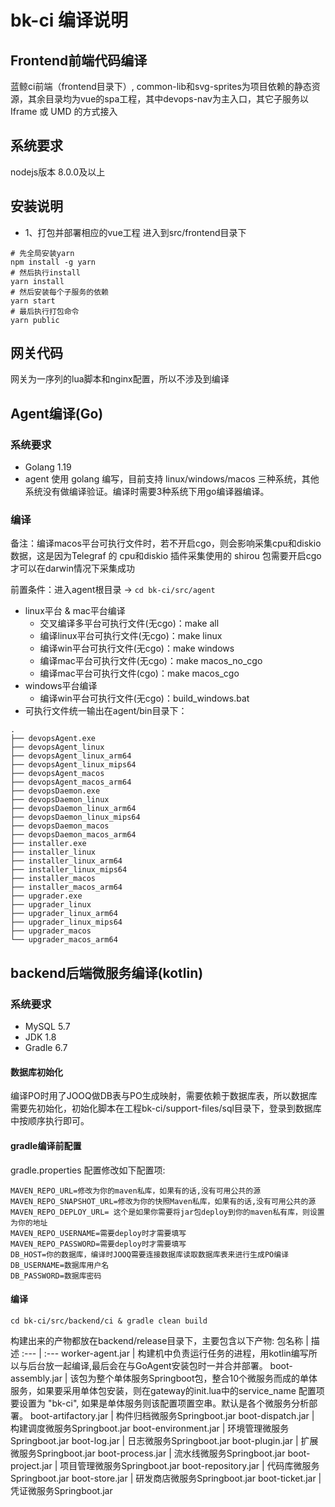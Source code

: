 # bk-ci 编译说明
## Frontend前端代码编译

蓝鲸ci前端（frontend目录下）, common-lib和svg-sprites为项目依赖的静态资源，其余目录均为vue的spa工程，其中devops-nav为主入口，其它子服务以Iframe 或 UMD 的方式接入

## 系统要求

nodejs版本 8.0.0及以上

## 安装说明

- 1、打包并部署相应的vue工程
进入到src/frontend目录下
```
# 先全局安装yarn
npm install -g yarn
# 然后执行install
yarn install
# 然后安装每个子服务的依赖
yarn start
# 最后执行打包命令
yarn public
```

## 网关代码

网关为一序列的lua脚本和nginx配置，所以不涉及到编译

## Agent编译(Go)

### 系统要求

- Golang 1.19
- agent 使用 golang 编写，目前支持 linux/windows/macos 三种系统，其他系统没有做编译验证。编译时需要3种系统下用go编译器编译。

### 编译

备注：编译macos平台可执行文件时，若不开启cgo，则会影响采集cpu和diskio数据，这是因为Telegraf 的 cpu和diskio 插件采集使用的 shirou 包需要开启cgo才可以在darwin情况下采集成功

前置条件：进入agent根目录 -> `cd bk-ci/src/agent`

- linux平台 & mac平台编译
  - 交叉编译多平台可执行文件(无cgo)：make all
  - 编译linux平台可执行文件(无cgo)：make linux
  - 编译win平台可执行文件(无cgo)：make windows
  - 编译mac平台可执行文件(无cgo)：make macos_no_cgo
  - 编译mac平台可执行文件(cgo)：make macos_cgo
- windows平台编译
  - 编译win平台可执行文件(无cgo)：build_windows.bat
- 可执行文件统一输出在agent/bin目录下：
```shell
.
├── devopsAgent.exe
├── devopsAgent_linux
├── devopsAgent_linux_arm64
├── devopsAgent_linux_mips64
├── devopsAgent_macos
├── devopsAgent_macos_arm64
├── devopsDaemon.exe
├── devopsDaemon_linux
├── devopsDaemon_linux_arm64
├── devopsDaemon_linux_mips64
├── devopsDaemon_macos
├── devopsDaemon_macos_arm64
├── installer.exe
├── installer_linux
├── installer_linux_arm64
├── installer_linux_mips64
├── installer_macos
├── installer_macos_arm64
├── upgrader.exe
├── upgrader_linux
├── upgrader_linux_arm64
├── upgrader_linux_mips64
├── upgrader_macos
└── upgrader_macos_arm64
```


## backend后端微服务编译(kotlin)

### 系统要求

- MySQL 5.7
- JDK 1.8
- Gradle 6.7

#### 数据库初始化

编译PO时用了JOOQ做DB表与PO生成映射，需要依赖于数据库表，所以数据库需要先初始化，初始化脚本在工程bk-ci/support-files/sql目录下，登录到数据库中按顺序执行即可。 

#### gradle编译前配置
gradle.properties 配置修改如下配置项:

  ```
  MAVEN_REPO_URL=修改为你的maven私库，如果有的话,没有可用公共的源
  MAVEN_REPO_SNAPSHOT_URL=修改为你的快照Maven私库，如果有的话,没有可用公共的源
  MAVEN_REPO_DEPLOY_URL= 这个是如果你需要将jar包deploy到你的maven私有库，则设置为你的地址
  MAVEN_REPO_USERNAME=需要deploy时才需要填写
  MAVEN_REPO_PASSWORD=需要deploy时才需要填写
  DB_HOST=你的数据库，编译时JOOQ需要连接数据库读取数据库表来进行生成PO编译
  DB_USERNAME=数据库用户名
  DB_PASSWORD=数据库密码
  ```

#### 编译

```shell
cd bk-ci/src/backend/ci & gradle clean build
```

构建出来的产物都放在backend/release目录下，主要包含以下产物:
包名称 | 描述
:--- | :---
worker-agent.jar |  构建机中负责运行任务的进程，用kotlin编写所以与后台放一起编译,最后会在与GoAgent安装包时一并合并部署。
boot-assembly.jar | 该包为整个单体服务Springboot包，整合10个微服务而成的单体服务，如果要采用单体包安装，则在gateway的init.lua中的service_name 配置项要设置为 "bk-ci", 如果是单体服务则该配置项置空串。默认是各个微服务分析部署。
boot-artifactory.jar  | 构件归档微服务Springboot.jar
boot-dispatch.jar     | 构建调度微服务Springboot.jar
boot-environment.jar  | 环境管理微服务Springboot.jar
boot-log.jar          | 日志微服务Springboot.jar
boot-plugin.jar       | 扩展微服务Springboot.jar
boot-process.jar      | 流水线微服务Springboot.jar
boot-project.jar      | 项目管理微服务Springboot.jar
boot-repository.jar   | 代码库微服务Springboot.jar
boot-store.jar        | 研发商店微服务Springboot.jar
boot-ticket.jar       | 凭证微服务Springboot.jar
